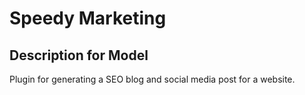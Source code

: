 # Speedy Marketing

## Description for Model

Plugin for generating a SEO blog and social media post for a website.

